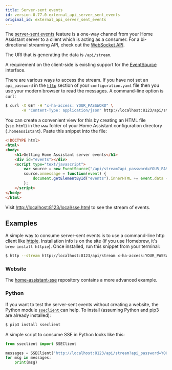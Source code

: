 ```yaml
---
title: Server-sent events
id: version-0.77.0-external_api_server_sent_events
original_id: external_api_server_sent_events
---
```


The [server-sent events](https://developer.mozilla.org/en-US/docs/Web/API/Server-sent_events/Using_server-sent_events) feature is a one-way channel from your Home Assistant server to a client which is acting as a consumer. For a bi-directional streaming API, check out the [WebSocket API](external_api_websocket.md).

The URI that is generating the data is `/api/stream`.

A requirement on the client-side is existing support for the [EventSource](https://developer.mozilla.org/en-US/docs/Web/API/EventSource) interface.

There are various ways to access the stream. If you have not set an `api_password` in the [`http`](https://www.home-assistant.io/components/http/) section of your `configuration.yaml` file then you use your modern browser to read the messages. A command-line option is `curl`:

```bash
$ curl -X GET -H "x-ha-access: YOUR_PASSWORD" \
       -H "Content-Type: application/json" http://localhost:8123/api/stream
```

You can create a convenient view for this by creating an HTML file (`sse.html`) in the `www` folder of your Home Assistant configuration directory (`.homeassistant`). Paste this snippet into the file:

```html
<!DOCTYPE html>
<html>
<body>
    <h1>Getting Home Assistant server events</h1>
    <div id="events"></div>
    <script type="text/javascript">
        var source = new EventSource("/api/stream?api_password=YOUR_PASSWORD");
        source.onmessage = function(event) {
            document.getElementById("events").innerHTML += event.data + "<br>";
        };
    </script>
</body>
</html>
```

Visit [http://localhost:8123/local/sse.html](http://localhost:8123/local/sse.html) to see the stream of events.

## Examples

A simple way to consume server-sent events is to use a command-line http client like [httpie](https://httpie.org/). Installation info is on the site (if you use Homebrew, it's `brew install httpie`). Once installed, run this snippet from your terminal:

```bash
$ http --stream http://localhost:8123/api/stream x-ha-access:YOUR_PASSWORD content-type:application/json
```

### Website

The [home-assistant-sse](https://github.com/fabaff/home-assistant-sse) repository contains a more advanced example.

### Python

If you want to test the server-sent events without creating a website, the Python module [`sseclient` ](https://pypi.python.org/pypi/sseclient/) can help. To install (assuming Python and pip3 are already installed):

```bash
$ pip3 install sseclient
```

A simple script to consume SSE in Python looks like this:

```python
from sseclient import SSEClient

messages = SSEClient('http://localhost:8123/api/stream?api_password=YOUR_PASSWORD')
for msg in messages:
    print(msg)
```
